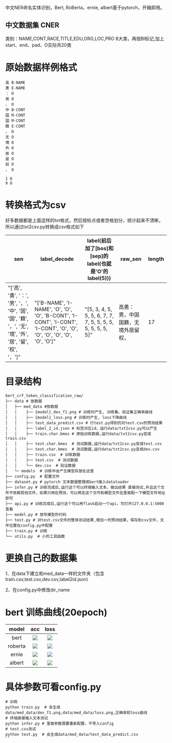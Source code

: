 
中文NER命名实体识别，Bert, RoBerta，ernie, albert基于pytorch，开箱即用。

## 中文数据集 CNER
类别：NAME,CONT,RACE,TITLE,EDU,ORG,LOC,PRO 8大类，再按BI标记,加上start、end、pad、O实际共20类

# 原始数据样例格式
```
高 B-NAME
勇 E-NAME
： O
男 O
， O
中 B-CONT
国 M-CONT
国 M-CONT
籍 E-CONT
， O
无 O
境 O
外 O
居 O
留 O
权 O
， O

1 O
9 O
```
# 转换格式为csv
好多数据都是上面这样的txt格式，然后按标点或者空格划分，统计起来不清晰，所以通过txt2csv.py转换成csv格式如下

| sen | label_decode | label(前后加了[bos]和[sep]的label(也就是'O'的label(5))) | raw_sen | length
| ---- | ---- |---- |---- |---- |
"['高', '勇', '：', '男', '，', '中', '国', '国', '籍', '，', '无', '境', '外', '居', '留', '权', '，']"|"['B-NAME', 'I-NAME', 'O', 'O', 'O', 'B-CONT', 'I-CONT', 'I-CONT', 'I-CONT', 'O', 'O', 'O', 'O', 'O', 'O', 'O', 'O']"|"[5, 3, 4, 5, 5, 5, 6, 7, 7, 7, 5, 5, 5, 5, 5, 5, 5, 5, 5]"|高勇：男，中国国籍，无境外居留权，|17


# 目录结构
```
bert_crf_token_classification_raw/
├── data # 放数据
│   ├── med_data #放数据
│   │    ├── {model}_dev_f1.png # 训练时产生, 训练集、验证集正确率曲线
│   │    ├── {model}_loss.png # 训练时产生, loss下降曲线
│   │    ├── test_data_predict.csv # 行test.py得到的对test.csv的预测结果
│   │    ├── label_2_id.json # 标签对应id，运行data/txt2csv.py可以产生
│   │    ├── train.char.bmes # 原始训练数据,运行data/txt2csv.py变成train.csv
│   │    ├── test.char.bmes  # 测试数据,运行data/txt2csv.py变成test.csv
│   │    ├── test.char.bmes  # 测试数据,运行data/txt2csv.py变成dev.csv
│   │    ├── train.csv  # 训练数据
│   │    ├── test.csv  # 测试数据
│   │    └── dev.csv  # 验证数据
│   └─ models  # 训练中会产生模型存放在这里
├── config.py  # 配置文件
├── dataset.py # pytorch 文本数据整理成bert输入dataloader 
├── infer.py # 训练完成后,运行这个可以终端输入文本，输出结果 直接测试,并且这个文件不依赖其他文件，如果只用在预测，可以拷走这个文件和模型文件在里面配一下模型文件地址即可
├── api.py # 训练完成后,运行这个可以用flask启动一个api，可打开127.0.0.1:5000查看
├── model.py # 放写模型的代码
├── test.py # 对test.csv文件的整体测试结果,增加一列预测结果，保存到csv文件，文件位置在config.py中配置
├── train.py # 训练
└── utils.py  # 小的工具函数
```

# 更换自己的数据集
1、在data下建立和med_data一样的文件夹（包含train.csv,test.csv,dev.csv,label2id.json)

2、在config.py中修改dir_name

# bert 训练曲线(20epoch)

model   |  acc             |  loss
:-------------------------:|:-------------------------:|:-------------------------:
bert | ![](data/cner/bert_dev_f1.png)  |  ![](data/cner/bert_loss.png)
roberta | ![](data/cner/roberta_dev_f1.png)  |  ![](data/cner/roberta_loss.png)
ernie  | ![](data/cner/ernie_dev_f1.png)  |  ![](data/cner/ernie_loss.png)
albert  | ![](data/cner/albert_dev_f1.png)  |  ![](data/cner/albert_loss.png)

# 具体参数可看config.py
```
# 训练
python train.py  # 会生成data/med_data/dev_f1.png,data/med_data/loss.png,正确率和loss曲线
# 终端直接输入文本测试
python infer.py # 里面参数需要重新配置，不导入config
# test.csv测试
python test.py  # 会生成data/med_data/test_data_predict.csv
``

